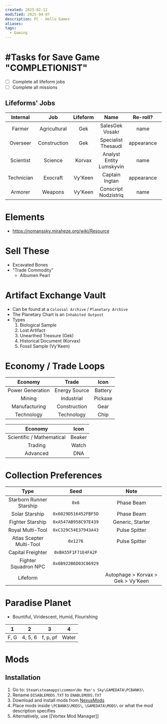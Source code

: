 ```yaml
---
created: 2025-02-12
modified: 2025-04-07
description: PC - Hello Games
aliases: 
tags:
  - Gaming
---
```


# #Tasks for Save Game "COMPLETIONIST"

- [ ] Complete all lifeform jobs
- [ ] Complete all missions

## Lifeforms' Jobs

|  Internal  |     Job      | Lifeform |           Name           |  Re-roll?  | Quest |     |
| :--------: | :----------: | :------: | :----------------------: | :--------: | :---: | --- |
|   Farmer   | Agricultural |   Gek    |     SalesGek Vosakr      |    name    |       | x   |
|  Overseer  | Construction |   Gek    |   Specialist Thesaudi    | appearance |       |     |
| Scientist  |   Science    |  Korvax  | Analyst Entity Lumskyvin |    name    |       |     |
| Technician |   Exocraft   | Vy'Keen  |      Captain Ingtan      | appearance | POIs  |     |
|  Armorer   |   Weapons    | Vy'Keen  |   Conscript Nodzistriq   |    name    | POIs  |     |

# Elements

- https://nomanssky.miraheze.org/wiki/Resource

# Sell These

- Excavated Bones
- "Trade Commodity"
    - Albumen Pearl

# Artifact Exchange Vault

- Can be found at a `Colossal Archive` / `Planetary Archive`
- The Planetary Chart is an `Inhabited Outpost`
- Types
    1.  Biological Sample
    2.  Lost Artifact
    3.  Unearthed Treasure (Gek)
    4.  Historical Document (Korvax)
    5.  Fossil Sample (Vy'Keen)

# Economy / Trade Loops

|     Economy      |     Trade     |  Icon   |
| :--------------: | :-----------: | :-----: |
| Power Generation | Energy Source | Battery |
|      Mining      |  Industrial   | Pickaxe |
|  Manufacturing   | Construction  |  Gear   |
|    Technology    |  Technology   |  Chip   |

|          Economy          |  Icon  |
| :-----------------------: | :----: |
| Scientific / Mathematical | Beaker |
|          Trading          | Watch  |
|         Advanced          |  DNA   |

# Collection Preferences

|           Type           |         Seed         |                Note                |
| :----------------------: | :------------------: | :--------------------------------: |
| Starborn Runner Starship |        `0x6`         |             Phase Beam             |
|      Solar Starship      | `0x6029D516452FBF5D` |             Phase Beam             |
|     Fighter Starship     | `0xA547AB958C97E439` |          Generic, Starter          |
|     Royal Multi-Tool     | `0xC329C54E37943A43` |           Pulse Spitter            |
| Atlas Scepter Multi-Tool |       `0x1276`       |           Pulse Spitter            |
|    Capital Freighter     | `0xBA55F1F71E4FA2F`  |                                    |
|   Fighter Squadron NPC   | `0x6B922B6D03C06929` |                                    |
|         Lifeform         |                      | Autophage > Korvax > Gek > Vy'Keen |

# Paradise Planet

- Bountiful, Viridescent, Humid, Flourishing

|  1   |    2    |    3     |   4   |
| :--: | :-----: | :------: | :---: |
| F, G | 4, 5, 6 | f, p, pf | Water |

# Mods

## Installation

1. Go to: `Steam\steamapps\common\No Man's Sky\GAMEDATA\PCBANKS\`
2. Rename `DISABLEMODS.TXT` to `ENABLEMODS.TXT`
3. Download and install mods from [NexusMods](https://www.nexusmods.com/nomanssky)
4. Place mods inside `\PCBANKS\MODS\`, `\GAMEDATA\MODS\` or what the mod description specifies
5. Alternatively, use [[Vortex Mod Manager]]
